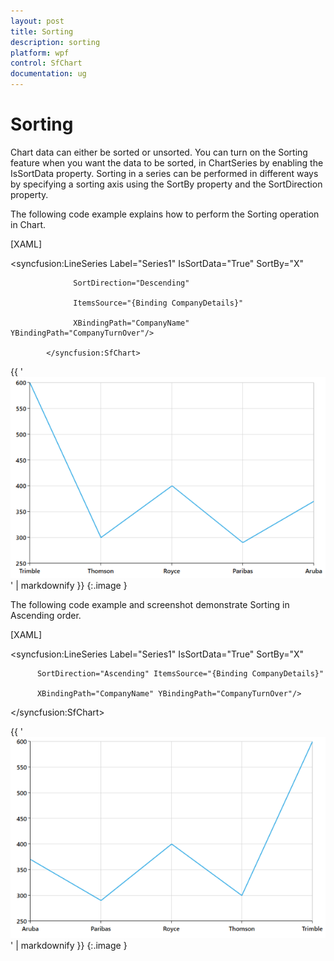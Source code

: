 ```yaml
---
layout: post
title: Sorting
description: sorting 
platform: wpf
control: SfChart
documentation: ug
---
```


# Sorting 

Chart data can either be sorted or unsorted. You can turn on the Sorting feature when you want the data to be sorted, in ChartSeries by enabling the IsSortData property. Sorting in a series can be performed in different ways by specifying a sorting axis using the SortBy property and the SortDirection property.

The following code example explains how to perform the Sorting operation in Chart.

[XAML]

<syncfusion:LineSeries Label="Series1" IsSortData="True" SortBy="X"                 

                  SortDirection="Descending"  

                  ItemsSource="{Binding CompanyDetails}" 

                  XBindingPath="CompanyName"        YBindingPath="CompanyTurnOver"/>

            </syncfusion:SfChart>





{{ '![C:/Users/rachel/Desktop/wpf/sshot-64.png](Sorting_images/Sorting_img1.png)' | markdownify }}
{:.image }


The following code example and screenshot demonstrate Sorting in Ascending order.

[XAML]



<syncfusion:LineSeries Label="Series1" IsSortData="True" SortBy="X"                 

          SortDirection="Ascending" ItemsSource="{Binding CompanyDetails}" 

          XBindingPath="CompanyName" YBindingPath="CompanyTurnOver"/>

</syncfusion:SfChart>

{{ '![C:/Users/rachel/Desktop/wpf/sshot-65.png](Sorting_images/Sorting_img2.png)' | markdownify }}
{:.image }


